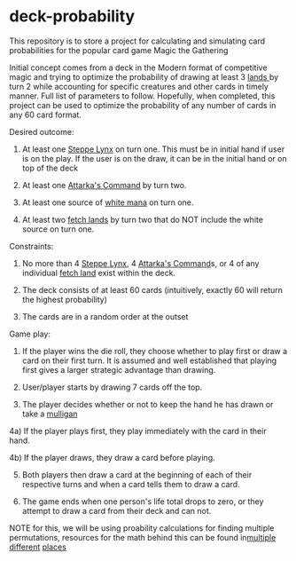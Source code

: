 # deck-probability
This repository is to store a project for calculating and simulating card probabilities for the popular card game Magic the Gathering

Initial concept comes from a deck in the Modern format of competitive magic and trying to optimize the probability of drawing at least 3 <a href="mtgsalvation.gamepedia.com/Land"> lands </a> by turn 2 while accounting for specific creatures and other cards in timely manner. Full list of parameters to follow. Hopefully, when completed, this project can be used to optimize the probability of any number of cards in any 60 card format.

Desired outcome:

1) At least one <a href="http://gatherer.wizards.com/Pages/Card/Discussion.aspx?multiverseid=171012">Steppe Lynx</a> on turn one. This must be in initial hand if user is on the play. If the user is on the draw, it can be in the initial hand or on top of the deck

2) At least one <a href="http://gatherer.wizards.com/Pages/Card/Details.aspx?multiverseid=394502">Attarka's Command</a> by turn two. 

3) At least one source of <a href="mtgsalvation.gamepedia.com/White">white mana</a> on turn one.

4) At least two <a href="mtgsalvation.gamepedia.com/Fetch_lands">fetch lands</a> by turn two that do NOT include the white source on turn one.

Constraints: 

1) No more than 4 <a href="http://gatherer.wizards.com/Pages/Card/Discussion.aspx?multiverseid=171012">Steppe Lynx</a>, 4 <a href="http://gatherer.wizards.com/Pages/Card/Details.aspx?multiverseid=394502">Attarka's Command</a>s, or 4 of any individual <a href="mtgsalvation.gamepedia.com/Fetch_lands">fetch land</a> exist within the deck.

2) The deck consists of at least 60 cards (intuitively, exactly 60 will return the highest probability)

3) The cards are in a random order at the outset

Game play:

1) If the player wins the die roll, they choose whether to play first or draw a card on their first turn. It is assumed and well established that playing first gives a larger strategic advantage than drawing.

2) User/player starts by drawing 7 cards off the top. 

3) The player decides whether or not to keep the hand he has drawn or take a <a href="http://mtgsalvation.gamepedia.com/Mulligan#Vancouver_mulligan">mulligan</a>

4a) If the player plays first, they play immediately with the card in their hand. 

4b) If the player draws, they draw a card before playing.

5) Both players then draw a card at the beginning of each of their respective turns and when a card tells them to draw a card. 

6) The game ends when one person's life total drops to zero, or they attempt to draw a card from their deck and can not. 


NOTE for this, we will be using proability calculations for finding multiple permutations, resources for the math behind this can be found in<a href="https://www.khanacademy.org/math/probability/probability-and-combinatorics-topic/probability_combinatorics/e/probability_with_perm_comb">multiple</a> <a href="http://study.com/academy/lesson/how-to-calculate-the-probability-of-permuations.html">different</a> <a href="https://www.khanacademy.org/math/probability/probability-and-combinatorics-topic/permutations/v/permutation-formula">places</a>

